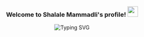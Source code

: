 <h3 align="center">
  Welcome to Shalale Mammadli's profile!
  <img src="https://media.giphy.com/media/hvRJCLFzcasrR4ia7z/giphy.gif" width="28">
</h3>

<p align="center">
<img src="https://readme-typing-svg.demolab.com?font=Fira+Code&pause=1000&color=2657F7&center=true&vCenter=true&width=600&lines=I+am+Java+Developer;Currently+Working +on+the+personal+projects;" alt="Typing SVG" /></a>
</p>

<!--
**Shalale/Shalale** is a ✨ _special_ ✨ repository because its `README.md` (this file) appears on your GitHub profile.

Here are some ideas to get you started:

- 🔭 I’m currently working on ...
- 🌱 I’m currently learning ...
- 👯 I’m looking to collaborate on ...
- 🤔 I’m looking for help with ...
- 💬 Ask me about ...
- 📫 How to reach me: ...
- 😄 Pronouns: ...
- ⚡ Fun fact: ...
-->
